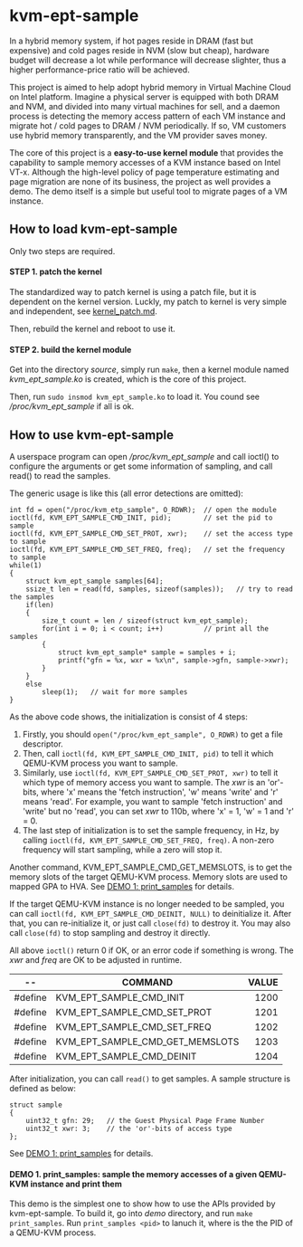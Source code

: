 # kvm-ept-sample
In a hybrid memory system, if hot pages reside in DRAM (fast but expensive) and cold pages reside in NVM (slow but cheap), hardware budget will decrease a lot while performance will decrease slighter, thus a higher performance-price ratio will be achieved.

This project is aimed to help adopt hybrid memory in Virtual Machine Cloud on Intel platform. Imagine a physical server is equipped with both DRAM and NVM, and divided into many virtual machines for sell, and a daemon process is detecting the memory access pattern of each VM instance and migrate hot / cold pages to DRAM / NVM periodically. If so, VM customers use hybrid memory transparently, and the VM provider saves money.

The core of this project is a **easy-to-use kernel module** that provides the capability to sample memory accesses of a KVM instance based on Intel VT-x. Although the high-level policy of page temperature estimating and page migration are none of its business, the project as well provides a demo. The demo itself is a simple but useful tool to migrate pages of a VM instance.

## How to load kvm-ept-sample
Only two steps are required.

#### STEP 1. patch the kernel
The standardized way to patch kernel is using a patch file, but it is dependent on the kernel version. Luckly, my patch to kernel is very simple and independent, see [kernel_patch.md](./kernel_patch.md).

Then, rebuild the kernel and reboot to use it.

#### STEP 2. build the kernel module
Get into the directory *source*, simply run `make`, then a kernel module named *kvm_ept_sample.ko* is created, which is the core of this project.

Then, run `sudo insmod kvm_ept_sample.ko` to load it. You cound see */proc/kvm_ept_sample* if all is ok.

## How to use kvm-ept-sample
A userspace program can open */proc/kvm_ept_sample* and call ioctl() to configure the arguments or get some information of sampling, and call read() to read the samples.

The generic usage is like this (all error detections are omitted):
```
int fd = open("/proc/kvm_etp_sample", O_RDWR);  // open the module
ioctl(fd, KVM_EPT_SAMPLE_CMD_INIT, pid);        // set the pid to sample
ioctl(fd, KVM_EPT_SAMPLE_CMD_SET_PROT, xwr);    // set the access type to sample
ioctl(fd, KVM_EPT_SAMPLE_CMD_SET_FREQ, freq);   // set the frequency to sample
while(1)
{
    struct kvm_ept_sample samples[64];
    ssize_t len = read(fd, samples, sizeof(samples));   // try to read the samples
    if(len)
    {
        size_t count = len / sizeof(struct kvm_ept_sample);
        for(int i = 0; i < count; i++)          // print all the samples
        {
            struct kvm_ept_sample* sample = samples + i;
            printf("gfn = %x, wxr = %x\n", sample->gfn, sample->xwr);
        }
    }
    else
        sleep(1);   // wait for more samples
}
```

As the above code shows, the initialization is consist of 4 steps:
1. Firstly, you should `open("/proc/kvm_ept_sample", O_RDWR)` to get a file descriptor.
2. Then, call `ioctl(fd, KVM_EPT_SAMPLE_CMD_INIT, pid)` to tell it which QEMU-KVM process you want to sample.
3. Similarly, use `ioctl(fd, KVM_EPT_SAMPLE_CMD_SET_PROT, xwr)` to tell it which type of memory access you want to sample. The *xwr* is an 'or'-bits, where 'x' means the 'fetch instruction', 'w' means 'write' and 'r' means 'read'. For example, you want to sample 'fetch instruction' and 'write' but no 'read', you can set *xwr* to 110b, where 'x' = 1, 'w' = 1 and 'r' = 0.
4. The last step of initialization is to set the sample frequency, in Hz, by calling `ioctl(fd, KVM_EPT_SAMPLE_CMD_SET_FREQ, freq)`. A non-zero frequency will start sampling, while a zero will stop it.

Another command, KVM_EPT_SAMPLE_CMD_GET_MEMSLOTS, is to get the memory slots of the target QEMU-KVM process. Memory slots are used to mapped GPA to HVA. See [DEMO 1: print_samples](./demo/print_samples.c) for details.

If the target QEMU-KVM instance is no longer needed to be sampled, you can call `ioctl(fd, KVM_EPT_SAMPLE_CMD_DEINIT, NULL)` to deinitialize it. After that, you can re-initialize it, or just call `close(fd)` to destroy it. You may also call `close(fd)` to stop sampling and destroy it directly.

All above `ioctl()` return 0 if OK, or an error code if something is wrong. The *xwr* and *freq* are OK to be adjusted in runtime.

--|COMMAND|VALUE
--|--|--:
#define|KVM_EPT_SAMPLE_CMD_INIT|1200
#define|KVM_EPT_SAMPLE_CMD_SET_PROT|1201
#define|KVM_EPT_SAMPLE_CMD_SET_FREQ|1202
#define|KVM_EPT_SAMPLE_CMD_GET_MEMSLOTS|1203
#define|KVM_EPT_SAMPLE_CMD_DEINIT|1204

After initialization, you can call `read()` to get samples. A sample structure is defined as below:
```
struct sample
{
    uint32_t gfn: 29;   // the Guest Physical Page Frame Number
    uint32_t xwr: 3;    // the 'or'-bits of access type
};
```
See [DEMO 1: print_samples](./demo/print_samples.c) for details.

#### DEMO 1. print_samples: sample the memory accesses of a given QEMU-KVM instance and print them
This demo is the simplest one to show how to use the APIs provided by kvm-ept-sample. To build it, go into *demo* directory, and run `make print_samples`. Run `print_samples <pid>` to lanuch it, where <pid> is the the PID of a QEMU-KVM process.

